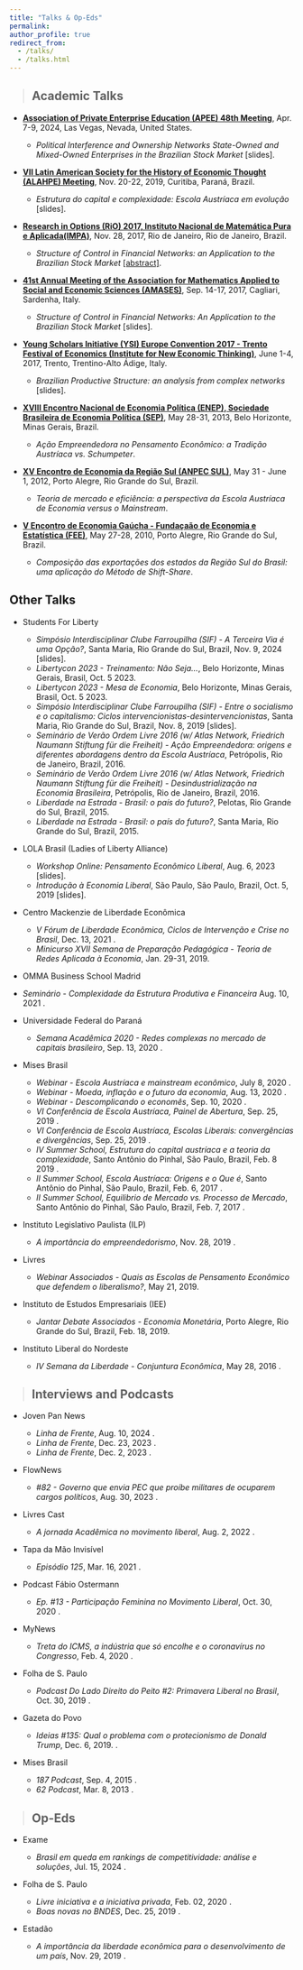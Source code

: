 ```yaml
---
title: "Talks & Op-Eds"
permalink:
author_profile: true
redirect_from: 
  - /talks/
  - /talks.html
---
```


> ## Academic Talks

* **[Association of Private Enterprise Education (APEE) 48th Meeting](https://apee.org/past-programs/)**, Apr. 7-9, 2024, Las Vegas, Nevada, United States.
  * _Political Interference and Ownership Networks State-Owned and Mixed-Owned Enterprises in the Brazilian Stock Market_ [slides].

* **[VII Latin American Society for the History of Economic Thought (ALAHPE) Meeting](https://alahpe.org/wp-content/uploads/2021/01/Programa-ALAHPE-Curitiba.pdf)**, Nov. 20-22, 2019, Curitiba, Paraná, Brazil.
  * _Estrutura do capital e complexidade: Escola Austríaca em evolução_ [slides].
 
* **[Research in Options (RiO) 2017, Instituto Nacional de Matemática Pura e Aplicada(IMPA)](https://impa.br/eventos-do-impa/eventos-2017/research-in-options-2017/)**, Nov. 28, 2017, Rio de Janeiro, Rio de Janeiro, Brazil.
    * _Structure of Control in Financial Networks: an Application to the Brazilian Stock Market_ [[abstract]](https://impa.br/wp-content/uploads/2017/11/RiO2017-CT_MPAbreu.pdf).

* **[41st Annual Meeting of the Association for Mathematics Applied to Social and Economic Sciences (AMASES)](https://www.amases.org/41st-annual-meeting-of-the-italian-association-for-mathematics-applied-to-economic-and-social-sciences-amases/)**, Sep. 14-17, 2017, Cagliari, Sardenha, Italy.
  * _Structure of Control in Financial Networks: An Application to the Brazilian Stock Market_ [slides].

* **[Young Scholars Initiative (YSI) Europe Convention 2017 - Trento Festival of Economics (Institute for New Economic Thinking)](https://www.ineteconomics.org/events/trento-festival-of-economics)**, June 1-4, 2017, Trento, Trentino-Alto Ádige, Italy.
  * _Brazilian Productive Structure: an analysis from complex networks_ [slides].
  
* **[XVIII Encontro Nacional de Economia Política (ENEP), Sociedade Brasileira de Economia Política (SEP)](https://www.sep.org.br/01_sites/01/index.php/enep-2/enep-edicoes-anteriores/anais-dos-eneps)**, May 28-31, 2013, Belo Horizonte, Minas Gerais, Brazil.
  * _Ação Empreendedora no Pensamento Econômico: a Tradição Austríaca vs. Schumpeter_.
 
* **[XV Encontro de Economia da Região Sul (ANPEC SUL)](https://www.anpec.org.br/sul/2012/index.html)**, May 31 - June 1, 2012, Porto Alegre, Rio Grande do Sul, Brazil.
  * _Teoria de mercado e eficiência: a perspectiva da Escola Austríaca de Economia versus o Mainstream_.

* **[V Encontro de Economia Gaúcha - Fundaçaão de Economia e Estatística (FEE)](https://arquivofee.rs.gov.br/eventos/encontro-de-economia-gaucha/5-encontro-de-economia-gaucha-2010/)**, May 27-28, 2010, Porto Alegre, Rio Grande do Sul, Brazil.  
  * _Composição das exportações dos estados da Região Sul do Brasil: uma aplicação do Método de Shift-Share_.


## Other Talks

* Students For Liberty
  * _Simpósio Interdisciplinar Clube Farroupilha (SIF) - A Terceira Via é uma Opção?_,  Santa Maria, Rio Grande do Sul, Brazil, Nov. 9, 2024 [slides].
  * _Libertycon 2023 - Treinamento: Não Seja..._, Belo Horizonte, Minas Gerais, Brasil, Oct. 5 2023.
  * _Libertycon 2023 - Mesa de Economia_, Belo Horizonte, Minas Gerais, Brasil, Oct. 5 2023.
  * _Simpósio Interdisciplinar Clube Farroupilha (SIF) - Entre o socialismo e o capitalismo: Ciclos intervencionistas-desintervencionistas_, Santa Maria, Rio Grande do Sul, Brazil, Nov. 8, 2019 [slides].
  * _Seminário de Verão Ordem Livre 2016 (w/ Atlas Network, Friedrich Naumann Stiftung für die Freiheit) - Ação Empreendedora: origens e diferentes abordagens dentro da Escola Austríaca_, Petrópolis, Rio de Janeiro, Brazil, 2016.
  * _Seminário de Verão Ordem Livre 2016 (w/ Atlas Network, Friedrich Naumann Stiftung für die Freiheit) - Desindustrialização na Economia Brasileira_, Petrópolis, Rio de Janeiro, Brazil, 2016.
  * _Liberdade na Estrada - Brasil: o país do futuro?_, Pelotas, Rio Grande do Sul, Brazil, 2015.
  * _Liberdade na Estrada - Brasil: o país do futuro?_, Santa Maria, Rio Grande do Sul, Brazil, 2015.

* LOLA Brasil (Ladies of Liberty Alliance)
  * _Workshop Online: Pensamento Econômico Liberal_, Aug. 6, 2023 [slides].
  * _Introdução à Economia Liberal_, São Paulo, São Paulo, Brazil, Oct. 5, 2019 [slides].

* Centro Mackenzie de Liberdade Econômica
  * _V Fórum de Liberdade Econômica, Ciclos de Intervenção e Crise no Brasil_, Dec. 13, 2021
  <a href="https://youtu.be/lGXZWSxrBmQ?si=3xqb2GKCj0wfTeHu" target="_blank" title="YouTube"><i class="fab fa-youtube"></i></a>.
  * _Minicurso XVII Semana de Preparação Pedagógica - Teoria de Redes Aplicada à Economia_, Jan. 29-31, 2019.

*  OMMA Business School Madrid
  * _Seminário - Complexidade da Estrutura Produtiva e Financeira_ Aug. 10, 2021
  <a href="https://youtu.be/otrpWJ2GFZM?si=BZJM8B01LETugiOo" target="_blank" title="YouTube"><i class="fab fa-youtube"></i></a>
  <a href="https://omma.edu.es/seminario-sobre-economia-da-complexidade-com-o-prof-mariana-piaia/" target="_blank" title="Newspaper Article"><i class="fas fa-newspaper"></i></a>.

* Universidade Federal do Paraná
  * _Semana Acadêmica 2020 - Redes complexas no mercado de capitais brasileiro_, Sep. 13, 2020
  <a href="https://www.youtube.com/live/sMzDso8iPuY?si=JSNBJn2mXFrqrLMw" target="_blank" title="YouTube"><i class="fab fa-youtube"></i></a>.

* Mises Brasil
  * _Webinar - Escola Austríaca e mainstream econômico_, July 8, 2020
  <a href="https://www.youtube.com/live/sMzDso8iPuY?si=JSNBJn2mXFrqrLMw" target="_blank" title="YouTube"><i class="fab fa-youtube"></i></a>.
  * _Webinar - Moeda, inflação e o futuro da economia_, Aug. 13, 2020
  <a href="https://www.youtube.com/live/yIRxjJLL3a4?si=70j6xd5bgv6cw0aC" target="_blank" title="YouTube"><i class="fab fa-youtube"></i></a>.
  * _Webinar - Descomplicando o economês_, Sep. 10, 2020
  <a href="https://www.youtube.com/live/xjoIzcGiTzA?si=6MDypzPjdwks8UVZ" target="_blank" title="YouTube"><i class="fab fa-youtube"></i></a>.
  * _VI Conferência de Escola Austríaca, Painel de Abertura_, Sep. 25, 2019
  <a href="https://youtu.be/MDqCovEKdac?si=c_K4A5gNvFNmAxaY" target="_blank" title="YouTube"><i class="fab fa-youtube"></i></a>.
  * _VI Conferência de Escola Austríaca, Escolas Liberais: convergências e divergências_, Sep. 25, 2019
  <a href="https://youtu.be/OC3sg9GwMeM?si=HOGZ62N0lPS_aZ_2" target="_blank" title="YouTube"><i class="fab fa-youtube"></i></a>.
  * _IV Summer School, Estrutura do capital austríaca e a teoria da complexidade_, Santo Antônio do Pinhal, São Paulo, Brazil, Feb. 8 2019
  <a href="https://youtu.be/2Ol6jX2VBVI?si=AtoPaX3OgXgwj8bf" target="_blank" title="YouTube"><i class="fab fa-youtube"></i></a>.
  * _II Summer School, Escola Austríaca: Origens e o Que é_, Santo Antônio do Pinhal, São Paulo, Brazil, Feb. 6, 2017
  <a href="https://youtu.be/FnOjB39eOcQ?si=_lebKhc_Vca5wNVT" target="_blank" title="YouTube"><i class="fab fa-youtube"></i></a>. 
  * _II Summer School, Equilibrio de Mercado vs. Processo de Mercado_, Santo Antônio do Pinhal, São Paulo, Brazil, Feb. 7, 2017
  <a href="https://youtu.be/u1d268PxTjU?si=7IXXBnUWkMsnApWh" target="_blank" title="YouTube"><i class="fab fa-youtube"></i></a>.

* Instituto Legislativo Paulista (ILP)
  * _A importância do empreendedorismo_, Nov. 28, 2019
  <a href="https://www.al.sp.gov.br/ilp/cursos-eventos/detalheAtividade.jsp?id=5585" target="_blank" title="Newspaper Article"><i class="fas fa-newspaper"></i></a>.

* Livres
  * _Webinar Associados - Quais as Escolas de Pensamento Econômico que defendem o liberalismo?_, May 21, 2019.

* Instituto de Estudos Empresariais (IEE)
  * _Jantar Debate Associados - Economia Monetária_, Porto Alegre, Rio Grande do Sul, Brazil, Feb. 18, 2019.

* Instituto Liberal do Nordeste
  * _IV Semana da Liberdade - Conjuntura Econômica_, May 28, 2016
   <a href=" https://youtu.be/rxwvMzuUVVw?si=Qouv0MdUAjic1wog" target="_blank" title="YouTube"><i class="fab fa-youtube"></i></a>.
 
    
> ## Interviews and Podcasts

* Joven Pan News
  * _Linha de Frente_, Aug. 10, 2024
  <a href="https://youtu.be/g3f2lVfE8OE?si=ON82-PYurDeGBI3w" target="_blank" title="YouTube"><i class="fab fa-youtube"></i></a>.
  * _Linha de Frente_, Dec. 23, 2023
  <a href="https://youtu.be/vCIm8MY9X2g?si=wRRMdDx2h6aIxpS9" target="_blank" title="YouTube"><i class="fab fa-youtube"></i></a>.
  * _Linha de Frente_, Dec. 2, 2023
  <a href="https://youtu.be/-ZzPHT9LxdU?si=ycFq0wVHTJ6tntue" title="YouTube"><i class="fab fa-youtube"></i></a>.

* FlowNews
  * _#82 - Governo que envia PEC que proíbe militares de ocuparem cargos políticos_, Aug. 30, 2023 
  <a href="https://youtu.be/MDqCovEKdac?si=c_K4A5gNvFNmAxaY" target="_blank" title="YouTube"><i class="fab fa-youtube"></i></a>.

* Livres Cast
  * _A jornada Acadêmica no movimento liberal_, Aug. 2, 2022 
  <a href="https://open.spotify.com/episode/119WeJC2IS48uER8wVSbrO?si=iZmCpenrSbeTmC2rflyLEw" target="_blank" title="Podcast"><i class="fas fa-podcast"></i></a>
  <a href="https://www.youtube.com/watch?v=Vi4ZeZ0j5sE&t=37s&pp=ygUNbWFyaWFuYSBwaWFpYQ%3D%3D" target="_blank" title="YouTube"><i class="fab fa-youtube"></i></a>.

* Tapa da Mão Invisível
  * _Episódio 125_, Mar. 16, 2021 
  <a href="https://open.spotify.com/episode/75ZB7hbQ9lW8oFXH0jEpUK?si=jnJGC51MT-2prPZKn2YmgA" target="_blank" title="Podcast"><i class="fas fa-podcast"></i></a>
  <a href="https://www.youtube.com/watch?v=40oyzQMb1Qg&t=391s" target="_blank" title="YouTube"><i class="fab fa-youtube"></i></a>.

* Podcast Fábio Ostermann
  * _Ep. #13 - Participação Feminina no Movimento Liberal_, Oct. 30, 2020 
  <a href="https://open.spotify.com/episode/3m2ZLAeeOMuILSWuhszoIb?si=cHxjAqDfSXOOJgbaJ-zpnw" target="_blank" title="Podcast"><i class="fas fa-podcast"></i></a>.

* MyNews
  * _Treta do ICMS, a indústria que só encolhe e o coronavírus no Congresso_, Feb. 4, 2020 
  <a href="https://www.youtube.com/watch?v=HlgwiRA-Fn8&t=49s" target="_blank" title="YouTube"><i class="fab fa-youtube"></i></a>.

* Folha de S. Paulo
  * _Podcast Do Lado Direito do Peito #2: Primavera Liberal no Brasil_, Oct. 30, 2019
    <a href="https://open.spotify.com/episode/2dKDy1aQ8aPFySZvJrhBw0?si=415458def3924024" target="_blank" title="Podcast"><i class="fas fa-podcast"></i></a>
    <a href="https://www1.folha.uol.com.br/podcasts/2019/10/podcast-discute-o-surgimento-de-uma-primavera-liberal-no-brasil.shtml" target="_blank" title="Newspaper Article"><i class="fas fa-newspaper"></i></a>.

 * Gazeta do Povo
   * _Ideias #135: Qual o problema com o protecionismo de Donald Trump_, Dec. 6, 2019.
   <a href="https://podcasts.apple.com/br/podcast/ideias-135-qual-o-problema-com-o-protecionismo-de/id1233826664?i=1000458879468" target="_blank" title="Podcast"><i class="fas fa-podcast"></i></a> 
   <a href="https://www.gazetadopovo.com.br/ideias/ideias-135-protecionismo-donald-trump/" target="_blank" title="Newspaper Article"><i class="fas fa-newspaper"></i></a>.

* Mises Brasil
  * _187 Podcast_, Sep. 4, 2015 
  <a href="https://open.spotify.com/episode/30Y4XasSDiXZe7T5vcc76p?si=ZynEbl0RQCq_zDRFJRsJZw" target="_blank" title="Podcast"><i class="fas fa-podcast"></i></a>.
  * _62 Podcast_, Mar. 8, 2013 
  <a href="https://open.spotify.com/episode/6ThrI3DNnpTf8DkfpUh1t8?si=OfvlQBUxQ5mOxmKWHw-jrg" target="_blank" title="Podcast"><i class="fas fa-podcast"></i></a>.


> ## Op-Eds

* Exame
  * _Brasil em queda em rankings de competitividade: análise e soluções_, Jul. 15, 2024
  <a href="https://exame.com/colunistas/instituto-millenium/brasil-em-queda-em-rankings-de-competitividade-analise-e-solucoes/" target="_blank" title="Newspaper Article"><i class="fas fa-newspaper"></i></a>.

* Folha de S. Paulo
  * _Livre iniciativa e a iniciativa privada_, Feb. 02, 2020
  <a href="https://www1.folha.uol.com.br/opiniao/2020/02/livre-iniciativa-e-a-iniciativa-privada.shtml" target="_blank" title="Newspaper Article"><i class="fas fa-newspaper"></i></a>.
  * _Boas novas no BNDES_, Dec. 25, 2019
  <a href="https://www1.folha.uol.com.br/opiniao/2019/12/boas-novas-do-bndes.shtml" target="_blank" title="Newspaper Article"><i class="fas fa-newspaper"></i></a>.

* Estadão
  * _A importância da liberdade econômica para o desenvolvimento de um país_, Nov. 29, 2019
   <a href="https://www.estadao.com.br/politica/blog-do-fausto-macedo/a-importancia-da-liberdade-economica-para-o-desenvolvimento-de-um-pais/?srsltid=AfmBOoo6KNqwiLAW-tWoPOs2hn5Lcatc2QyOqPIipPnyQOa-JPhSHjmH" target="_blank" title="Newspaper Article"><i class="fas fa-newspaper"></i></a>.
  
